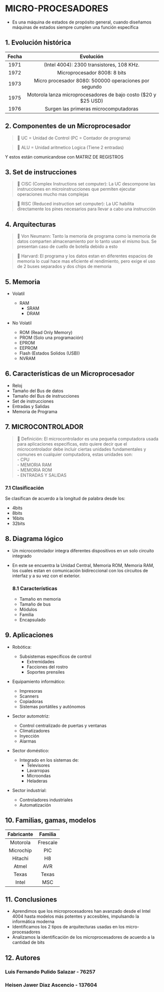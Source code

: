 # MICRO-PROCESADORES

- Es una máquina de estados de propósito general, cuando diseñamos máquinas de estados siempre cumplen una función específica

## 1. Evolución histórica

| Fecha |                           Evolución                            |
|:-----:|:--------------------------------------------------------------:|
|  1971 | (Intel 4004): 2300 transistores, 108 KHz.                      |
|  1972 | Microprocesador 8008: 8 bits                                   |
|  1973 | Micro procesador 8080: 500000 operaciones por segundo          |
|  1975 | Motorola lanza microprocesadores de bajo costo ($20 y $25 USD) |
|  1976 | Surgen las primeras microcomputadoras                          |

## 2. Componentes de un Microprocesador

>  🔑 UC = Unidad de Control (PC = Contador de programa)

>  🔑 ALU = Unidad aritmetico Logica (Tiene 2 entradas)

Y estos están comunicandose con MATRIZ DE REGISTROS

## 3. Set de instrucciones

>  🔑 CISC (Complex Instructions set computer): La UC descompone las instrucciones en microinstrucciones que permiten ejecutar operaciones mucho mas complejas

>  🔑 RISC (Reduced instruction set computer): La UC habilita directamente los pines necesarios para llevar a cabo una instrucción

## 4. Arquitecturas

>  🔑 Von Neumann: Tanto la memoria de programa como la memoria de datos comparten almacenamiento por lo tanto usan el mismo bus. Se presentan caso de cuello de botella debido a esto

>  🔑 Harvard: El programa y los datos estan en diferentes espacios de memoria lo cual hace mas eficiente el rendimiento, pero exige el uso de 2 buses separados y dos chips de memoria

## 5. Memoria 

- Volatil
  - RAM
    - SRAM
    - DRAM
      
- No Volatil
  - ROM (Read Only Memory)
  - PROM (Solo una programación)
  - EPROM
  - EEPROM
  - Flash (Estados Solidos (USB))
  - NVRAM

## 6. Características de un Microprocesador

- Reloj
- Tamaño del Bus de datos
- Tamaño del Bus de instrucciones
- Set de instrucciones
- Entradas y Salidas
- Memoria de Programa

## 7. MICROCONTROLADOR

>  🔑 Definición: El microcontrolador es una pequeña computadora usada para aplicaciones especificas, esto quiere decir que el microcontrolador 
debe incluir ciertas unidades fundamentales y comunes en cualquier computadora, estas unidades son:<br/> - CPU<br/> - MEMORIA RAM<br/> - MEMORIA ROM<br/> - ENTRADAS Y SALIDAS<br/>

  ### 7.1 Clasificación
  
  Se clasifican de acuerdo a la longitud de palabra desde los: 
  
  - 4bits
  - 8bits
  - 16bits
  - 32bits

## 8. Diagrama lógico 

- Un microcontrolador integra diferentes dispositivos en un solo circuito integrado
- En este se encuentra la Unidad Central, Memoria ROM, Memoria RAM, los cuales estan en comunicación bidireccional con los circuitos de interfaz y a su vez con el exterior.

  ### 8.1 Características

  - Tamaño en memoria
  - Tamaño de bus
  - Módulos
  - Familia
  - Encapsulado

## 9. Aplicaciones

  - Robótica:
    - Subsistemas específicos de control
      - Extremidades
      - Facciones del rostro
      - Soportes prensiles

  - Equipamiento informático:
    - Impresoras
    - Scanners
    - Copiadoras
    - Sistemas portátiles y autónomos
      
  - Sector automotriz:
    - Control centralizado de puertas y ventanas
    - Climatizadores
    - Inyección
    - Alarmas
      
  - Sector doméstico:
    - Integrado en los sistemas de:
      - Televisores
      - Lavarropas
      - Microondas
      - Heladeras
        
  - Sector industrial:
    - Controladores industriales
    - Automatización

## 10. Familias, gamas, modelos 

| Fabricante |  Familia |
|:----------:|:--------:|
|  Motorola  | Frescale |
|  Microchip |    PIC   |
|   Hitachi  |    H8    |
|    Atmel   |    AVR   |
|    Texas   |   Texas  |
|    Intel   |    MSC   |

## 11. Conclusiones

- Aprendimos que los microprocesadores han avanzado desde el Intel 4004 hasta modelos más potentes y accesibles, impulsando la informática moderna
- Identificamos los 2 tipos de arquitecturas usadas en los micro-procesadores
- Analizamos la identificación de los microprocesadores de acuerdo a la cantidad de bits



## 12. Autores

  ### Luis Fernando Pulido Salazar - 76257
  ### Heisen Jawer Diaz Ascencio - 137604
      

